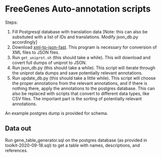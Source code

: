 # FreeGenes Auto-annotation scripts

Steps:
1. Fill Postgresql database with translation data [Note: this can also be subsituted with a list of IDs and translations. Modify json_db.py accordingly]
2. Download [xml-to-json-fast](https://github.com/sinelaw/xml-to-json-fast). This program is necessary for conversion of XML files to JSON files.
3. Run `get_uniprot.sh` (this should take a while). This will download and covert full dumps of uniprot to JSON.
4. Run json_db.py (this should take a while). This script will iterate through the uniprot data dumps and save potentially relevant annotations.
5. Run update_db.py (this should take a little while). This script will choose the proper annotations from the relevant annotations, and if there is nothing there, apply the annotations to the postgres database. This can also be replaced with scripts that convert to different data types, like CSV files. The important part is the sorting of potentially relevant annotations.

An example postgres dump is provided for schema. 

## Data out

Run gene_table_generator.sql on the postgres database (as provided in toolkit-2020-09-18.sql) to get a table with names, descriptions, and references. 


